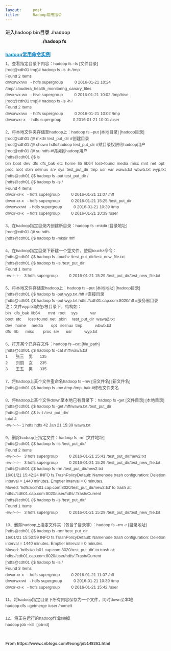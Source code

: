 ```yaml
---
layout:     post
title:      Hadoop常用指令
---
```

<div id="article_content" class="article_content clearfix csdn-tracking-statistics" data-pid="blog" data-mod="popu_307" data-dsm="post">
								            <link rel="stylesheet" href="https://csdnimg.cn/release/phoenix/template/css/ck_htmledit_views-f76675cdea.css">
						<div class="htmledit_views" id="content_views">
                <h1 class="postTitle" style="font-size:14.7px;margin-bottom:10px;color:rgb(75,75,75);font-family:Verdana, Geneva, Arial, Helvetica, sans-serif;">进入hadoop bin目录 ./hadoop</h1><strong>                                  ./hadoop fs</strong><p></p><h1 class="postTitle" style="font-size:14.7px;margin-bottom:10px;color:rgb(75,75,75);font-family:Verdana, Geneva, Arial, Helvetica, sans-serif;"><a class="postTitle2" href="http://www.cnblogs.com/feong/p/5148361.html" rel="nofollow" style="color:rgb(26,139,200);">hadoop常用命令实例</a></h1><div class="blogpost-body" style="margin-bottom:20px;color:rgb(75,75,75);font-family:Verdana, Geneva, Arial, Helvetica, sans-serif;font-size:13px;"><p style="line-height:1.5;margin:10px auto;">1、查看指定目录下内容：hadoop fs –ls [文件目录]<br>[root@cdh01 tmp]# hadoop fs -ls -h /tmp<br>Found 2 items<br>drwxrwxrwx   - hdfs supergroup          0 2016-01-21 10:24 /tmp/.cloudera_health_monitoring_canary_files<br>drwx-wx-wx   - hive supergroup          0 2016-01-21 10:02 /tmp/hive<br>[root@cdh01 tmp]# hadoop fs -ls -h /<br>Found 2 items<br>drwxrwxrwx   - hdfs supergroup          0 2016-01-21 10:02 /tmp<br>drwxrwxr-x   - hdfs supergroup          0 2016-01-21 10:01 /user<br><br>2、将本地文件夹存储至hadoop上：hadoop fs –put [本地目录] [hadoop目录]<br>[root@cdh01 /]# mkdir test_put_dir #创建目录<br>[root@cdh01 /]# chown hdfs:hadoop test_put_dir #赋目录权限给hadoop用户<br>[root@cdh01 /]# su hdfs #切换到hadoop用户<br>[hdfs@cdh01 /]$ ls<br>bin  boot  dev  dfs  dfs_bak  etc  home  lib  lib64  lost+found  media  misc  mnt  net  opt  proc  root  sbin  selinux  srv  sys  test_put_dir  tmp  usr  var  wawa.txt  wbwb.txt  wyp.txt<br>[hdfs@cdh01 /]$ hadoop fs -put test_put_dir /<br>[hdfs@cdh01 /]$ hadoop fs -ls /<br>Found 4 items<br>drwxr-xr-x   - hdfs supergroup          0 2016-01-21 11:07 /hff<br>drwxr-xr-x   - hdfs supergroup          0 2016-01-21 15:25 /test_put_dir<br>drwxrwxrwt   - hdfs supergroup          0 2016-01-21 10:39 /tmp<br>drwxr-xr-x   - hdfs supergroup          0 2016-01-21 10:39 /user<br><br>3、在hadoop指定目录内创建新目录：hadoop fs –mkdir [目录地址]<br>[root@cdh01 /]# su hdfs<br>[hdfs@cdh01 /]$ hadoop fs -mkdir /hff<br><br>4、在hadoop指定目录下新建一个空文件，使用touchz命令：<br>[hdfs@cdh01 /]$ hadoop fs -touchz /test_put_dir/test_new_file.txt<br>[hdfs@cdh01 /]$ hadoop fs -ls /test_put_dir<br>Found 1 items<br>-rw-r--r--   3 hdfs supergroup          0 2016-01-21 15:29 /test_put_dir/test_new_file.txt<br><br>5、将本地文件存储至hadoop上：hadoop fs –put [本地地址] [hadoop目录]<br>[hdfs@cdh01 /]$ hadoop fs -put wyp.txt /hff #直接目录<br>[hdfs@cdh01 /]$ hadoop fs -put wyp.txt hdfs://cdh01.cap.com:8020/hff #服务器目录<br>注：文件wyp.txt放在/根目录下，结构如：<br>bin   dfs_bak  lib64       mnt   root     sys           var<br>boot  etc      lost+found  net   sbin     test_put_dir  wawa2.txt<br>dev   home     media       opt   selinux  tmp           wbwb.txt<br>dfs   lib      misc        proc  srv      usr           wyp.txt<br><br>6、打开某个已存在文件：hadoop fs –cat [file_path]<br>[hdfs@cdh01 /]$ hadoop fs -cat /hff/wawa.txt<br>1       张三    男      135<br>2       刘丽    女      235<br>3       王五    男      335<br><br>7、将hadoop上某个文件重命名hadoop fs –mv [旧文件名] [新文件名]<br>[hdfs@cdh01 /]$ hadoop fs -mv /tmp /tmp_bak #修改文件夹名<br><br>8、将hadoop上某个文件down至本地已有目录下：hadoop fs -get [文件目录] [本地目录]<br>[hdfs@cdh01 /]$ hadoop fs -get /hff/wawa.txt /test_put_dir<br>[hdfs@cdh01 /]$ ls -l /test_put_dir/<br>total 4<br>-rw-r--r-- 1 hdfs hdfs 42 Jan 21 15:39 wawa.txt<br><br>9、删除hadoop上指定文件：hadoop fs -rm [文件地址]<br>[hdfs@cdh01 /]$ hadoop fs -ls /test_put_dir/<br>Found 2 items<br>-rw-r--r--   3 hdfs supergroup          0 2016-01-21 15:41 /test_put_dir/new2.txt<br>-rw-r--r--   3 hdfs supergroup          0 2016-01-21 15:29 /test_put_dir/test_new_file.txt<br>[hdfs@cdh01 /]$ hadoop fs -rm /test_put_dir/new2.txt<br>16/01/21 15:42:24 INFO fs.TrashPolicyDefault: Namenode trash configuration: Deletion interval = 1440 minutes, Emptier interval = 0 minutes.<br>Moved: 'hdfs://cdh01.cap.com:8020/test_put_dir/new2.txt' to trash at: hdfs://cdh01.cap.com:8020/user/hdfs/.Trash/Current<br>[hdfs@cdh01 /]$ hadoop fs -ls /test_put_dir/<br>Found 1 items<br>-rw-r--r--   3 hdfs supergroup          0 2016-01-21 15:29 /test_put_dir/test_new_file.txt<br><br>10、删除hadoop上指定文件夹（包含子目录等）：hadoop fs –rm -r [目录地址]<br>[hdfs@cdh01 /]$ hadoop fs -rmr /test_put_dir<br>16/01/21 15:50:59 INFO fs.TrashPolicyDefault: Namenode trash configuration: Deletion interval = 1440 minutes, Emptier interval = 0 minutes.<br>Moved: 'hdfs://cdh01.cap.com:8020/test_put_dir' to trash at: hdfs://cdh01.cap.com:8020/user/hdfs/.Trash/Current<br>[hdfs@cdh01 /]$ hadoop fs -ls /<br>Found 3 items<br>drwxr-xr-x   - hdfs supergroup          0 2016-01-21 11:07 /hff<br>drwxrwxrwt   - hdfs supergroup          0 2016-01-21 10:39 /tmp<br>drwxr-xr-x   - hdfs supergroup          0 2016-01-21 15:42 /user<br><br>11、将hadoop指定目录下所有内容保存为一个文件，同时down至本地<br>hadoop dfs –getmerge /user /home/t<br><br>12、将正在运行的hadoop作业kill掉<br>hadoop job –kill  [job-id]</p><p style="line-height:1.5;margin:10px auto;"><br></p><p style="line-height:1.5;margin:10px auto;"><strong>From https://www.cnblogs.com/feong/p/5148361.html</strong></p></div>            </div>
                </div>